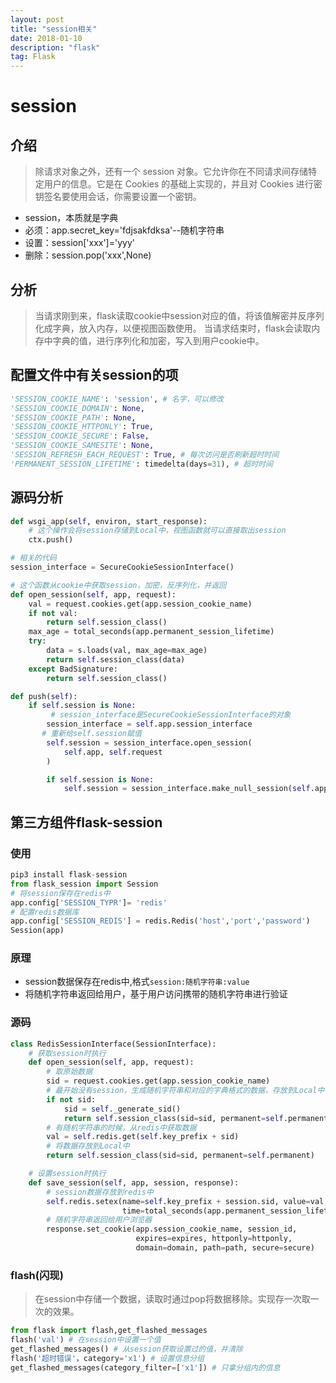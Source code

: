 ```yaml
---
layout: post
title: "session相关"
date: 2018-01-10  
description: "flask"
tag: Flask
--- 
```


# session

## 介绍

>除请求对象之外，还有一个 session 对象。它允许你在不同请求间存储特定用户的信息。它是在 Cookies 的基础上实现的，并且对 Cookies 进行密钥签名要使用会话，你需要设置一个密钥。

- session，本质就是字典
- 必须：app.secret_key='fdjsakfdksa'--随机字符串
- 设置：session['xxx']='yyy'
- 删除：session.pop('xxx',None)

## 分析

>当请求刚到来，flask读取cookie中session对应的值，将该值解密并反序列化成字典，放入内存，以便视图函数使用。
>当请求结束时，flask会读取内存中字典的值，进行序列化和加密，写入到用户cookie中。

## 配置文件中有关session的项

```python
'SESSION_COOKIE_NAME': 'session', # 名字，可以修改
'SESSION_COOKIE_DOMAIN': None,
'SESSION_COOKIE_PATH': None,
'SESSION_COOKIE_HTTPONLY': True,
'SESSION_COOKIE_SECURE': False,
'SESSION_COOKIE_SAMESITE': None,
'SESSION_REFRESH_EACH_REQUEST': True, # 每次访问是否刷新超时时间
'PERMANENT_SESSION_LIFETIME': timedelta(days=31), # 超时时间

```

## 源码分析

```python
def wsgi_app(self, environ, start_response):
    # 这个操作会将session存储到Local中，视图函数就可以直接取出session
    ctx.push()

# 相关的代码
session_interface = SecureCookieSessionInterface()

# 这个函数从cookie中获取session，加密，反序列化，并返回
def open_session(self, app, request):
    val = request.cookies.get(app.session_cookie_name)
    if not val:
        return self.session_class()
    max_age = total_seconds(app.permanent_session_lifetime)
    try:
        data = s.loads(val, max_age=max_age)
        return self.session_class(data)
    except BadSignature:
        return self.session_class()

def push(self):
    if self.session is None:
         # session_interface是SecureCookieSessionInterface的对象
        session_interface = self.app.session_interface
       # 重新给self.session赋值
        self.session = session_interface.open_session(
            self.app, self.request
        )

        if self.session is None:
            self.session = session_interface.make_null_session(self.app)
```

## 第三方组件flask-session

### 使用

```python
pip3 install flask-session 
from flask_session import Session
# 将session保存在redis中
app.config['SESSION_TYPR']= 'redis'
# 配置redis数据库
app.config['SESSION_REDIS'] = redis.Redis('host','port','password')
Session(app)
```

### 原理

- session数据保存在redis中,格式`session:随机字符串:value`
- 将随机字符串返回给用户，基于用户访问携带的随机字符串进行验证

### 源码

```python
class RedisSessionInterface(SessionInterface):
    # 获取session时执行
    def open_session(self, app, request):
        # 取原始数据
        sid = request.cookies.get(app.session_cookie_name)
        # 最开始没有session，生成随机字符串和对应的字典格式的数据，存放到Local中
        if not sid:
            sid = self._generate_sid()
            return self.session_class(sid=sid, permanent=self.permanent)
        # 有随机字符串的时候，从redis中获取数据
        val = self.redis.get(self.key_prefix + sid)
        # 将数据存放到Local中
        return self.session_class(sid=sid, permanent=self.permanent)

    # 设置session时执行
    def save_session(self, app, session, response):
        # session数据存放到redis中
        self.redis.setex(name=self.key_prefix + session.sid, value=val,
                         time=total_seconds(app.permanent_session_lifetime))
        # 随机字符串返回给用户浏览器
        response.set_cookie(app.session_cookie_name, session_id,
                            expires=expires, httponly=httponly,
                            domain=domain, path=path, secure=secure)
```

### flash(闪现)

>在session中存储一个数据，读取时通过pop将数据移除。实现存一次取一次的效果。

```python
from flask import flash,get_flashed_messages
flash('val') # 在session中设置一个值
get_flashed_messages() # 从session获取设置过的值，并清除
flash('超时错误'，category='x1') # 设置信息分组
get_flashed_messages(category_filter=['x1']) # 只拿分组内的信息
```